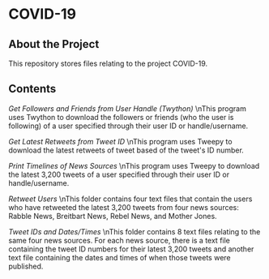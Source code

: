 # COVID-19

## About the Project

This repository stores files relating to the project COVID-19.

## Contents

*Get Followers and Friends from User Handle (Twython)*
\nThis program uses Twython to download the followers or friends (who the user is following) of a user specified through their user ID or handle/username.

*Get Latest Retweets from Tweet ID*
\nThis program uses Tweepy to download the latest retweets of tweet based of the tweet's ID number.

*Print Timelines of News Sources*
\nThis program uses Tweepy to download the latest 3,200 tweets of a user specified through their user ID or handle/username.

*Retweet Users*
\nThis folder contains four text files that contain the users who have retweeted the latest 3,200 tweets from four news sources: Rabble News, Breitbart News, Rebel News, and Mother Jones.

*Tweet IDs and Dates/Times*
\nThis folder contains 8 text files relating to the same four news sources. For each news source, there is a text file containing the tweet ID numbers for their latest 3,200 tweets and another text file containing the dates and times of when those tweets were published.


